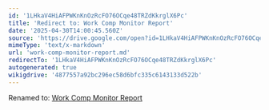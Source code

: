 ```yaml
---
id: '1LHkaV4HiAFPWKnKnOzRcFO76OCqe48TRZdKkrglX6Pc'
title: 'Redirect to: Work Comp Monitor Report'
date: '2025-04-30T14:00:45.560Z'
source: 'https://drive.google.com/open?id=1LHkaV4HiAFPWKnKnOzRcFO76OCqe48TRZdKkrglX6Pc'
mimeType: 'text/x-markdown'
url: 'work-comp-monitor-report.md'
redirectTo: '1LHkaV4HiAFPWKnKnOzRcFO76OCqe48TRZdKkrglX6Pc'
autogenerated: true
wikigdrive: '4877557a92bc296ec58d6bfc335c6143133d522b'
---
```

Renamed to: [Work Comp Monitor Report](work-comp-monitor-report.md)
